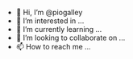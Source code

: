 - 👋 Hi, I’m @piogalley
- 👀 I’m interested in ...
- 🌱 I’m currently learning ...
- 💞️ I’m looking to collaborate on ...
- 📫 How to reach me ...

<!---
piogalley/piogalley is a ✨ special ✨ repository because its `README.md` (this file) appears on your GitHub profile.
You can click the Preview link to take a look at your changes.
--->
